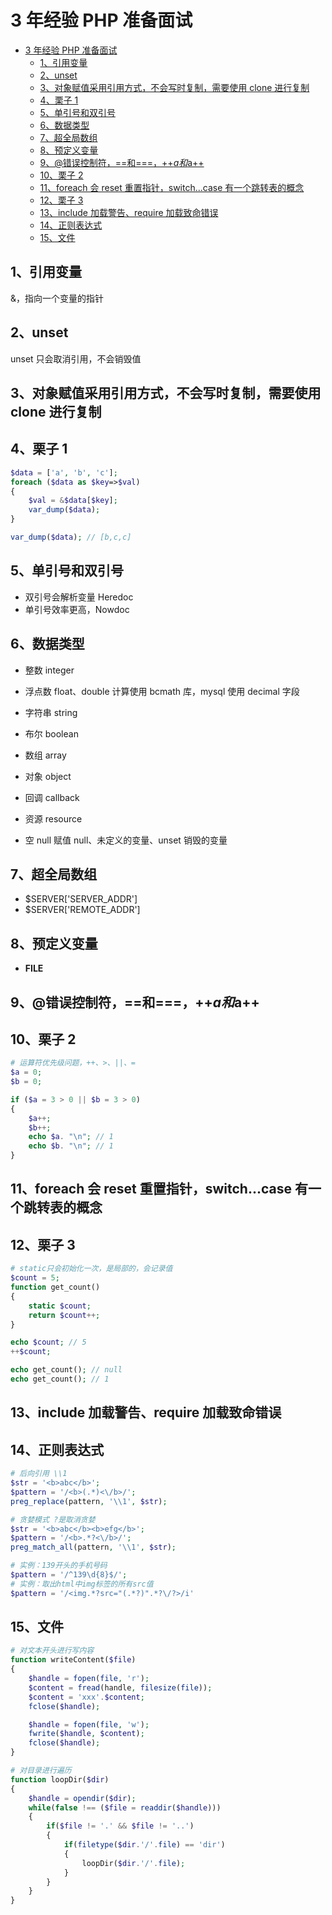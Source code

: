 # 3 年经验 PHP 准备面试

<!-- TOC -->

- [3 年经验 PHP 准备面试](#3-年经验-php-准备面试)
    - [1、引用变量](#1引用变量)
    - [2、unset](#2unset)
    - [3、对象赋值采用引用方式，不会写时复制，需要使用 clone 进行复制](#3对象赋值采用引用方式不会写时复制需要使用-clone-进行复制)
    - [4、栗子 1](#4栗子-1)
    - [5、单引号和双引号](#5单引号和双引号)
    - [6、数据类型](#6数据类型)
    - [7、超全局数组](#7超全局数组)
    - [8、预定义变量](#8预定义变量)
    - [9、@错误控制符，==和===，++$a和$a++](#9错误控制符和a和a)
    - [10、栗子 2](#10栗子-2)
    - [11、foreach 会 reset 重置指针，switch...case 有一个跳转表的概念](#11foreach-会-reset-重置指针switchcase-有一个跳转表的概念)
    - [12、栗子 3](#12栗子-3)
    - [13、include 加载警告、require 加载致命错误](#13include-加载警告require-加载致命错误)
    - [14、正则表达式](#14正则表达式)
    - [15、文件](#15文件)

<!-- /TOC -->

## 1、引用变量

&，指向一个变量的指针

## 2、unset

unset 只会取消引用，不会销毁值

## 3、对象赋值采用引用方式，不会写时复制，需要使用 clone 进行复制

## 4、栗子 1

```php
$data = ['a', 'b', 'c'];
foreach ($data as $key=>$val)
{
    $val = &$data[$key];
    var_dump($data);
}

var_dump($data); // [b,c,c]
```

## 5、单引号和双引号

- 双引号会解析变量 Heredoc
- 单引号效率更高，Nowdoc

## 6、数据类型

- 整数 integer
- 浮点数 float、double 计算使用 bcmath 库，mysql 使用 decimal 字段
- 字符串 string
- 布尔 boolean

- 数组 array
- 对象 object
- 回调 callback

- 资源 resource
- 空 null 赋值 null、未定义的变量、unset 销毁的变量

## 7、超全局数组

- $SERVER['SERVER_ADDR']
- $SERVER['REMOTE_ADDR']

## 8、预定义变量

- **FILE**

## 9、@错误控制符，==和===，++$a和$a++

## 10、栗子 2

```php
# 运算符优先级问题，++、>、||、=
$a = 0;
$b = 0;

if ($a = 3 > 0 || $b = 3 > 0)
{
    $a++;
    $b++;
    echo $a. "\n"; // 1
    echo $b. "\n"; // 1
}
```

## 11、foreach 会 reset 重置指针，switch...case 有一个跳转表的概念

## 12、栗子 3

```php
# static只会初始化一次，是局部的，会记录值
$count = 5;
function get_count()
{
    static $count;
    return $count++;
}

echo $count; // 5
++$count;

echo get_count(); // null
echo get_count(); // 1

```

## 13、include 加载警告、require 加载致命错误

## 14、正则表达式

```php
# 后向引用 \\1
$str = '<b>abc</b>';
$pattern = '/<b>(.*)<\/b>/';
preg_replace(pattern, '\\1', $str);

# 贪婪模式 ?是取消贪婪
$str = '<b>abc</b><b>efg</b>';
$pattern = '/<b>.*?<\/b>/';
preg_match_all(pattern, '\\1', $str);

# 实例：139开头的手机号码
$pattern = '/^139\d{8}$/';
# 实例：取出html中img标签的所有src值
$pattern = '/<img.*?src="(.*?)".*?\/?>/i'
```

## 15、文件

```php
# 对文本开头进行写内容
function writeContent($file)
{
    $handle = fopen(file, 'r');
    $content = fread(handle, filesize(file));
    $content = 'xxx'.$content;
    fclose($handle);

    $handle = fopen(file, 'w');
    fwrite($handle, $content);
    fclose($handle);
}

# 对目录进行遍历
function loopDir($dir)
{
    $handle = opendir($dir);
    while(false !== ($file = readdir($handle)))
    {
        if($file != '.' && $file != '..')
        {
            if(filetype($dir.'/'.file) == 'dir')
            {
                loopDir($dir.'/'.file);
            }
        }
    }
}

```
